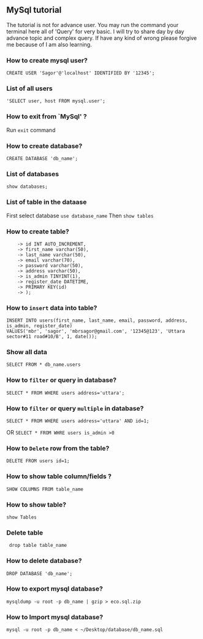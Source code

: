 ## MySql tutorial

The tutorial is not for advance user. You may run the command your terminal here all of 'Query' for very basic. I will try to share day by day advance topic and complex query. If have any kind of wrong please forgive me because of I am also learning.

### How to create mysql user?
 ```CREATE USER 'Sagor'@'localhost' IDENTIFIED BY '12345';```

 ### List of all users
 ``` 'SELECT user, host FROM mysql.user'; ```

 ### How to exit from `MySql' ?
 Run ``` exit ``` command

### How to create database?

``` CREATE DATABASE 'db_name'; ```

### List of databases
``` show databases; ```

### List of table in the dataase
First select database ```use database_name``` Then ```show tables```

### How to create table?
```CREATE TABLE users (
    -> id INT AUTO_INCREMENT,
    -> first_name varchar(50),
    -> last_name varchar(50),
    -> email varchar(70),
    -> password varchar(50),
    -> address varchar(50),
    -> is_admin TINYINT(1),
    -> register_date DATETIME,
    -> PRIMARY KEY(id)
    -> );
```

### How to `insert` data into table?
``` 
INSERT INTO users(first_name, last_name, email, password, address, is_admin, register_date)
VALUES('mbr', 'sagor', 'mbrsagor@gmail.com', '12345@123', 'Uttara sector#11 road#10/B', 1, date()); 
```

### Show all data
``` SELECT FROM * db_name.users ```

### How to `filter` or query in database?
```
SELECT * FROM WHERE users address='uttara';
```

### How to `filter` or query `multiple` in database?
```
SELECT * FROM WHERE users address='uttara' AND id=1;
```
OR
``` SELECT * FROM WHRE users is_admin >0 ```

### How to `Delete` row from the table?
```
DELETE FROM users id=1; 
```

### How to show table column/fields ?
``` SHOW COLUMNS FROM table_name ```

### How to show table?
``` show Tables ```

### Delete table
``` drop table table_name```

### How to delete database?
``` DROP DATABASE 'db_name'; ```

### How to export mysql database?
``` mysqldump -u root -p db_name | gzip > eco.sql.zip ```
 
### How to Import mysql database?
``` mysql -u root -p db_name < ~/Desktop/database/db_name.sql ```
